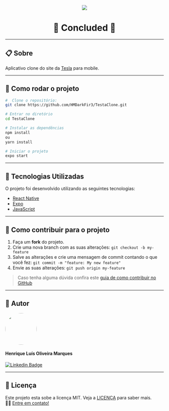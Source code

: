 <p align="center" >
  <img align="center" src="https://user-images.githubusercontent.com/65872394/111372660-b1f94400-8679-11eb-9f01-93ba79030eeb.png" />
</p>

<h1 align="center">
  🚀 Concluded 🚀
</h1>
  
<hr>

## 📋 Sobre
Aplicativo clone do site da [Tesla](https://www.tesla.com) para mobile.

<hr>

## 📂 Como rodar o projeto

```bash
#  Clone o repositório:
git clone https://github.com/HMDarkFir3/TestaClone.git

# Entrar no diretório
cd TestaClone

# Instalar as dependências
npm install  
ou
yarn install

# Iniciar o projeto
expo start
```

<hr>

## 🚀 Tecnologias Utilizadas
 
O projeto foi desenvolvido utilizando as seguintes tecnologias:

- [React Native](https://reactnative.dev)
- [Expo](https://expo.io)
- [JavaScript](https://developer.mozilla.org/pt-BR/docs/Web/JavaScript)

<hr>

## 💪 Como contribuir para o projeto

1. Faça um **fork** do projeto.
2. Crie uma nova branch com as suas alterações: `git checkout -b my-feature`
3. Salve as alterações e crie uma mensagem de commit contando o que você fez: `git commit -m "feature: My new feature"`
4. Envie as suas alterações: `git push origin my-feature`
> Caso tenha alguma dúvida confira este [guia de como contribuir no GitHub](https://github.com/firstcontributions/first-contributions)

<hr>

## 🧑 Autor

<img style="border-radius: 50%;" src="https://github.com/HMDarkFir3.png" width="100px;" alt=""/>
 <h4>Henrique Luís Oliveira Marques</h4>

[![Linkedin Badge](https://img.shields.io/badge/-Henrique-blue?style=flat-square&logo=Linkedin&logoColor=white&link=https://www.linkedin.com/in/henrique-luís-oliveira-marques-3406361a7/)](https://www.linkedin.com/in/henrique-luís-oliveira-marques-3406361a7/) 

<hr>

## 📝 Licença
Este projeto esta sobe a licença MIT. Veja a [LICENÇA](./LICENSE) para saber mais. 
<br>
👋🏽 [Entre em contato!](https://www.linkedin.com/in/henrique-luís-oliveira-marques-3406361a7/)
